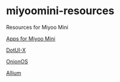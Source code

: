 # miyoomini-resources
Resources for Miyoo Mini

[Apps for Miyoo Mini](https://github.com/anzz1/miyoomini-apps)

[DotUI-X](https://github.com/anzz1/DotUI-X)

[OnionOS](https://github.com/OnionUI/Onion)

[Allium](https://github.com/goweiwen/Allium)
